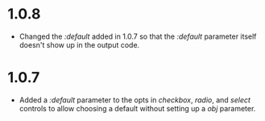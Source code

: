 # 1.0.8

* Changed the _:default_ added in 1.0.7 so that the _:default_ parameter itself doesn't show up in the output code.

# 1.0.7

* Added a _:default_ parameter to the opts in _checkbox_, _radio_, and _select_ controls to allow choosing a default without setting up a _obj_ parameter.
